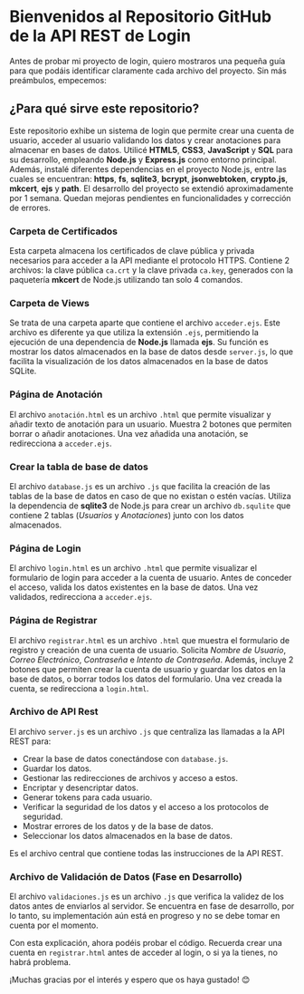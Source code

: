 # Bienvenidos al Repositorio GitHub de la API REST de Login

Antes de probar mi proyecto de login, quiero mostraros una pequeña guía para que podáis identificar claramente cada archivo del proyecto. Sin más preámbulos, empecemos:

## ¿Para qué sirve este repositorio?

Este repositorio exhibe un sistema de login que permite crear una cuenta de usuario, acceder al usuario validando los datos y crear anotaciones para almacenar en bases de datos. Utilicé **HTML5**, **CSS3**, **JavaScript** y **SQL** para su desarrollo, empleando **Node.js** y **Express.js** como entorno principal. Además, instalé diferentes dependencias en el proyecto Node.js, entre las cuales se encuentran: **https**, **fs**, **sqlite3**, **bcrypt**, **jsonwebtoken**, **crypto.js**, **mkcert**, **ejs** y **path**. El desarrollo del proyecto se extendió aproximadamente por 1 semana. Quedan mejoras pendientes en funcionalidades y corrección de errores.

### Carpeta de Certificados

Esta carpeta almacena los certificados de clave pública y privada necesarios para acceder a la API mediante el protocolo HTTPS. Contiene 2 archivos: la clave pública `ca.crt` y la clave privada `ca.key`, generados con la paquetería **mkcert** de Node.js utilizando tan solo 4 comandos.

### Carpeta de Views

Se trata de una carpeta aparte que contiene el archivo `acceder.ejs`. Este archivo es diferente ya que utiliza la extensión `.ejs`, permitiendo la ejecución de una dependencia de **Node.js** llamada **ejs**. Su función es mostrar los datos almacenados en la base de datos desde `server.js`, lo que facilita la visualización de los datos almacenados en la base de datos SQLite.

### Página de Anotación

El archivo `anotación.html` es un archivo `.html` que permite visualizar y añadir texto de anotación para un usuario. Muestra 2 botones que permiten borrar o añadir anotaciones. Una vez añadida una anotación, se redirecciona a `acceder.ejs`.

### Crear la tabla de base de datos

El archivo `database.js` es un archivo `.js` que facilita la creación de las tablas de la base de datos en caso de que no existan o estén vacías. Utiliza la dependencia de **sqlite3** de Node.js para crear un archivo `db.squlite` que contiene 2 tablas (*Usuarios* y *Anotaciones*) junto con los datos almacenados.

### Página de Login

El archivo `login.html` es un archivo `.html` que permite visualizar el formulario de login para acceder a la cuenta de usuario. Antes de conceder el acceso, valida los datos existentes en la base de datos. Una vez validados, redirecciona a `acceder.ejs`.

### Página de Registrar

El archivo `registrar.html` es un archivo `.html` que muestra el formulario de registro y creación de una cuenta de usuario. Solicita *Nombre de Usuario*, *Correo Electrónico*, *Contraseña* e *Intento de Contraseña*. Además, incluye 2 botones que permiten crear la cuenta de usuario y guardar los datos en la base de datos, o borrar todos los datos del formulario. Una vez creada la cuenta, se redirecciona a `login.html`.

### Archivo de API Rest

El archivo `server.js` es un archivo `.js` que centraliza las llamadas a la API REST para:
- Crear la base de datos conectándose con `database.js`.
- Guardar los datos.
- Gestionar las redirecciones de archivos y acceso a estos.
- Encriptar y desencriptar datos.
- Generar tokens para cada usuario.
- Verificar la seguridad de los datos y el acceso a los protocolos de seguridad.
- Mostrar errores de los datos y de la base de datos.
- Seleccionar los datos almacenados en la base de datos.

Es el archivo central que contiene todas las instrucciones de la API REST.

### Archivo de Validación de Datos (Fase en Desarrollo)

El archivo `validaciones.js` es un archivo `.js` que verifica la validez de los datos antes de enviarlos al servidor. Se encuentra en fase de desarrollo, por lo tanto, su implementación aún está en progreso y no se debe tomar en cuenta por el momento.

Con esta explicación, ahora podéis probar el código. Recuerda crear una cuenta en `registrar.html` antes de acceder al login, o si ya la tienes, no habrá problema.

¡Muchas gracias por el interés y espero que os haya gustado! 😊
